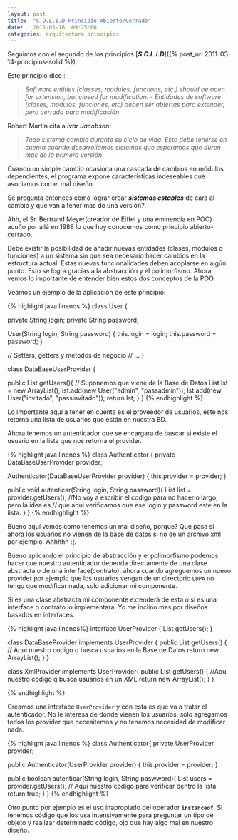 ```yaml
---
layout: post
title:  "S.O.L.I.D Principio Abierto/Cerrado"
date:   2011-05-16  09:25:00
categories: arquitectura principios
---
```


Seguimos con el segundo de los principios [_**S.O.L.I.D**_]({% post_url 2011-03-14-principios-solid %}).
 
Este principio dice :

> _Software entities (classes, modules, functions, etc.) should be open for extension, but closed for modification. - Entidades 
de software (clases, módulos, funciones, etc) deben ser abiertas para extender, pero cerrada para modificación_.

Robert Martin cita a _Ivar Jacobson_:

> _Todo sistema cambia durante su ciclo de vida. Esto debe tenerse en cuenta cuando desarrollamos sistemas que esperamos que 
duren mas de la primera versión_.

Cuando un simple cambio ocasiona una cascada de cambios en módulos dependientes, el programa expone características indeseables 
que asociamos con el mal diseño.

Se pregunta entonces como lograr crear _**sistemas estables**_ de cara al cambio y que van a tener mas de una versión?.

Ahh, el Sr. Bertrand Meyer(creador de Eiffel y una eminencia en POO) acuño por allá en 1988 lo que hoy conocemos como 
principio abierto-cerrado. 

Debe existir la posibilidad de añadir nuevas entidades (clases, módulos o funciones) a un sistema sin que sea necesario hacer 
cambios en la estructura actual. Estas nuevas funcionalidades deben acoplarse en algún punto. Esto se logra gracias a la 
abstracción y el polimorfismo. Ahora vemos lo importante de entender bien estos dos conceptos de la POO.

Veamos un ejemplo de la aplicación de este principio:

{% highlight java linenos %} 
class User { 
   
   private String login; 
   private String password;
   
   User(String login, String password) { 
      this.login = login; this.password = password; 
   } 
   
   // Setters, getters y metodos de negocio 
   // ... 
}

class DataBaseUserProvider { 

   public List getUsers(){ 
      // Suponemos que viene de la Base de Datos 
      List lst = new ArrayList(); 
      lst.add(new User("admin", "passadmin")); 
      lst.add(new User("invitado", "passinvitado")); 
      return lst; 
   } 
}
{% endhighlight %} <br/>

Lo importante aquí a tener en cuenta es el proveedor de usuarios, este nos retorna una lista de usuarios que están en nuestra BD.

Ahora tenemos un autenticador que se encargara de buscar si existe el usuario en la lista que nos retorna el provider.

{% highlight java linenos %}
class Authenticator { 
   private DataBaseUserProvider provider;
   
   Authenticator(DataBaseUserProvider provider) { 
      this.provider = provider; 
   }
   
   public void autenticar(String login, String password){ 
      List<user> list = provider.getUsers(); 
      //No voy a escribir el codigo para no hacerlo largo, pero la idea es 
      // que aqui verificamos que ese login y password este en la lista. 
   } 
} 
{% endhighlight %}<br/>

Bueno aquí vemos como tenemos un mal diseño, porque? Que pasa si ahora los usuarios no vienen de la base de datos si no de un archivo 
xml por ejemplo. Ahhhhh :(. 

Bueno aplicando el principio de abstracción y el polimorfismo podemos hacer que nuestro autenticador dependa directamente de una 
clase abstracta o de una interface(contrato), ahora cuando agreguemos un nuevo provider por ejemplo que los usuarios vengan de un 
directorio `LDPA` no tengo que modificar nada, solo adicionar mi componente.

Si es una clase abstracta mi componente extenderá de esta o si es una interface o contrato lo implementara. 
Yo me inclino mas por diseños basados en interfaces.

{% highlight java linenos%} 
interface UserProvider { 
   List<user> getUsers(); 
}

class DataBaseProvider implements UserProvider { 
   public List getUsers() { 
      // Aqui nuestro codigo q busca usuarios en la Base de Datos 
      return new ArrayList(); 
   } 
}

class XmlProvider implements UserProvider{ 
   public List getUsers() { 
      //Aqui nuestro codigo q busca usuarios en un XML 
      return new ArrayList(); 
   } 
}

{% endhighlight %}<br/>

Creamos una interface `UserProvider` y con esta es que va a tratar el autenticador. No le interesa de donde vienen los usuarios, 
solo agregamos todos los provider que necesitemos y no tenemos necesidad de modificar nada.

{% highlight java linenos %} 
class Authenticator{ 
   private UserProvider provider;
   
   public Authenticator(UserProvider provider) { 
      this.provider = provider; 
   }
   
   public boolean autenticar(String login, String paswword){ 
      List<user> users = provider.getUsers(); 
      // Aqui nuestro codigo para verificar dentro la lista 
      return true; 
   } 
}
{% endhighlight %}<br/>

Otro punto por ejemplo es el uso inapropiado del operador **`instanceof`**. Si tenemos código que los usa intensivamente para 
preguntar un tipo de objeto y realizar determinado código, ojo que hay algo mal en nuestro diseño.